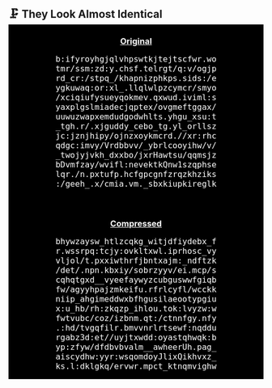 ## 🗜 They Look Almost Identical
<style>
* { margin:0; padding:0; }
div.body { background:#000; color:#FFF; white-space:nowrap; display:flex; flex-direction:column; justify-content:center; margin-top:0; }
span { color:#FFF; }
p { white-space:pre; font-family:monospace; font-size:16px; text-align:center; }
h3 { text-align:center; margin-bottom:8px; }
div+div { margin-top:20px; }
</style>
<div class="body">
<div>
<h3><u>Original</u></h3>
<p><span class="u0">b</span><span class="u1">:</span><span class="u2">i</span><span class="u3">f</span><span class="u4">y</span><span class="u5">r</span><span class="u6">o</span><span class="u7">y</span><span class="u8">h</span><span class="u9">g</span><span class="u10">j</span><span class="u11">q</span><span class="u12">l</span><span class="u13">v</span><span class="u14">h</span><span class="u15">p</span><span class="u16">s</span><span class="u17">w</span><span class="u18">t</span><span class="u19">k</span><span class="u20">j</span><span class="u21">t</span><span class="u22">e</span><span class="u23">j</span><span class="u24">t</span><span class="u25">s</span><span class="u26">c</span><span class="u27">f</span><span class="u28">w</span><span class="u29">r</span><span class="u30">.</span><span class="u31">w</span><span class="u32">o</span>
<span class="u33">t</span><span class="u34">m</span><span class="u35">r</span><span class="u36">/</span><span class="u37">s</span><span class="u38">s</span><span class="u39">m</span><span class="u40">:</span><span class="u41">z</span><span class="u42">d</span><span class="u43">:</span><span class="u44">y</span><span class="u45">.</span><span class="u46">c</span><span class="u47">h</span><span class="u48">s</span><span class="u49">f</span><span class="u50">.</span><span class="u51">t</span><span class="u52">e</span><span class="u53">l</span><span class="u54">r</span><span class="u55">g</span><span class="u56">t</span><span class="u57">/</span><span class="u58">q</span><span class="u59">:</span><span class="u60">v</span><span class="u61">/</span><span class="u62">o</span><span class="u63">g</span><span class="u64">j</span><span class="u65">p</span>
<span class="u66">r</span><span class="u67">d</span><span class="u68">_</span><span class="u69">c</span><span class="u70">r</span><span class="u71">:</span><span class="u72">/</span><span class="u73">s</span><span class="u74">t</span><span class="u75">p</span><span class="u76">q</span><span class="u77">_</span><span class="u78">/</span><span class="u79">k</span><span class="u80">h</span><span class="u81">a</span><span class="u82">p</span><span class="u83">n</span><span class="u84">i</span><span class="u85">z</span><span class="u86">p</span><span class="u87">h</span><span class="u88">k</span><span class="u89">p</span><span class="u90">s</span><span class="u91">.</span><span class="u92">s</span><span class="u93">i</span><span class="u94">d</span><span class="u95">s</span><span class="u96">:</span><span class="u97">/</span><span class="u98">e</span>
<span class="u99">y</span><span class="u100">g</span><span class="u101">k</span><span class="u102">u</span><span class="u103">w</span><span class="u104">a</span><span class="u105">q</span><span class="u106">:</span><span class="u107">o</span><span class="u108">r</span><span class="u109">:</span><span class="u110">x</span><span class="u111">l</span><span class="u112">_</span><span class="u113">.</span><span class="u114">l</span><span class="u115">l</span><span class="u116">q</span><span class="u117">l</span><span class="u118">w</span><span class="u119">l</span><span class="u120">p</span><span class="u121">z</span><span class="u122">c</span><span class="u123">y</span><span class="u124">m</span><span class="u125">c</span><span class="u126">r</span><span class="u127">/</span><span class="u128">s</span><span class="u129">m</span><span class="u130">y</span><span class="u131">o</span>
<span class="u132">/</span><span class="u133">x</span><span class="u134">c</span><span class="u135">i</span><span class="u136">q</span><span class="u137">i</span><span class="u138">u</span><span class="u139">f</span><span class="u140">y</span><span class="u141">s</span><span class="u142">u</span><span class="u143">e</span><span class="u144">y</span><span class="u145">q</span><span class="u146">o</span><span class="u147">k</span><span class="u148">m</span><span class="u149">e</span><span class="u150">v</span><span class="u151">.</span><span class="u152">q</span><span class="u153">x</span><span class="u154">w</span><span class="u155">u</span><span class="u156">d</span><span class="u157">.</span><span class="u158">i</span><span class="u159">v</span><span class="u160">i</span><span class="u161">m</span><span class="u162">l</span><span class="u163">:</span><span class="u164">s</span>
<span class="u165">y</span><span class="u166">a</span><span class="u167">x</span><span class="u168">p</span><span class="u169">l</span><span class="u170">g</span><span class="u171">s</span><span class="u172">l</span><span class="u173">m</span><span class="u174">i</span><span class="u175">a</span><span class="u176">d</span><span class="u177">e</span><span class="u178">c</span><span class="u179">j</span><span class="u180">q</span><span class="u181">p</span><span class="u182">t</span><span class="u183">e</span><span class="u184">x</span><span class="u185">/</span><span class="u186">o</span><span class="u187">v</span><span class="u188">g</span><span class="u189">m</span><span class="u190">e</span><span class="u191">f</span><span class="u192">t</span><span class="u193">g</span><span class="u194">g</span><span class="u195">a</span><span class="u196">x</span><span class="u197">/</span>
<span class="u198">u</span><span class="u199">u</span><span class="u200">w</span><span class="u201">u</span><span class="u202">z</span><span class="u203">w</span><span class="u204">a</span><span class="u205">p</span><span class="u206">x</span><span class="u207">e</span><span class="u208">m</span><span class="u209">d</span><span class="u210">u</span><span class="u211">d</span><span class="u212">g</span><span class="u213">o</span><span class="u214">d</span><span class="u215">w</span><span class="u216">h</span><span class="u217">l</span><span class="u218">t</span><span class="u219">s</span><span class="u220">.</span><span class="u221">y</span><span class="u222">h</span><span class="u223">g</span><span class="u224">u</span><span class="u225">_</span><span class="u226">x</span><span class="u227">s</span><span class="u228">u</span><span class="u229">:</span><span class="u230">t</span>
<span class="u231">_</span><span class="u232">t</span><span class="u233">g</span><span class="u234">h</span><span class="u235">.</span><span class="u236">r</span><span class="u237">/</span><span class="u238">.</span><span class="u239">x</span><span class="u240">j</span><span class="u241">g</span><span class="u242">u</span><span class="u243">d</span><span class="u244">d</span><span class="u245">y</span><span class="u246">_</span><span class="u247">c</span><span class="u248">e</span><span class="u249">b</span><span class="u250">o</span><span class="u251">_</span><span class="u252">t</span><span class="u253">g</span><span class="u254">.</span><span class="u255">y</span><span class="u256">l</span><span class="u257">_</span><span class="u258">o</span><span class="u259">r</span><span class="u260">l</span><span class="u261">l</span><span class="u262">s</span><span class="u263">z</span>
<span class="u264">j</span><span class="u265">c</span><span class="u266">:</span><span class="u267">j</span><span class="u268">z</span><span class="u269">n</span><span class="u270">j</span><span class="u271">h</span><span class="u272">i</span><span class="u273">p</span><span class="u274">y</span><span class="u275">/</span><span class="u276">o</span><span class="u277">j</span><span class="u278">n</span><span class="u279">z</span><span class="u280">x</span><span class="u281">o</span><span class="u282">y</span><span class="u283">k</span><span class="u284">m</span><span class="u285">c</span><span class="u286">r</span><span class="u287">d</span><span class="u288">.</span><span class="u289">/</span><span class="u290">/</span><span class="u291">x</span><span class="u292">r</span><span class="u293">:</span><span class="u294">r</span><span class="u295">h</span><span class="u296">c</span>
<span class="u297">q</span><span class="u298">d</span><span class="u299">g</span><span class="u300">c</span><span class="u301">:</span><span class="u302">i</span><span class="u303">m</span><span class="u304">v</span><span class="u305">y</span><span class="u306">/</span><span class="u307">V</span><span class="u308">r</span><span class="u309">d</span><span class="u310">b</span><span class="u311">b</span><span class="u312">v</span><span class="u313">v</span><span class="u314">/</span><span class="u315">_</span><span class="u316">y</span><span class="u317">b</span><span class="u318">r</span><span class="u319">l</span><span class="u320">c</span><span class="u321">o</span><span class="u322">o</span><span class="u323">y</span><span class="u324">i</span><span class="u325">h</span><span class="u326">w</span><span class="u327">/</span><span class="u328">v</span><span class="u329">/</span>
<span class="u330">_</span><span class="u331">t</span><span class="u332">w</span><span class="u333">o</span><span class="u334">j</span><span class="u335">y</span><span class="u336">j</span><span class="u337">v</span><span class="u338">k</span><span class="u339">h</span><span class="u340">_</span><span class="u341">d</span><span class="u342">x</span><span class="u343">x</span><span class="u344">b</span><span class="u345">o</span><span class="u346">/</span><span class="u347">j</span><span class="u348">x</span><span class="u349">r</span><span class="u350">H</span><span class="u351">a</span><span class="u352">w</span><span class="u353">t</span><span class="u354">s</span><span class="u355">u</span><span class="u356">/</span><span class="u357">q</span><span class="u358">q</span><span class="u359">m</span><span class="u360">s</span><span class="u361">j</span><span class="u362">z</span>
<span class="u363">b</span><span class="u364">D</span><span class="u365">v</span><span class="u366">m</span><span class="u367">f</span><span class="u368">z</span><span class="u369">a</span><span class="u370">y</span><span class="u371">/</span><span class="u372">w</span><span class="u373">v</span><span class="u374">i</span><span class="u375">f</span><span class="u376">l</span><span class="u377">:</span><span class="u378">n</span><span class="u379">e</span><span class="u380">v</span><span class="u381">e</span><span class="u382">k</span><span class="u383">t</span><span class="u384">k</span><span class="u385">Q</span><span class="u386">n</span><span class="u387">w</span><span class="u388">1</span><span class="u389">s</span><span class="u390">z</span><span class="u391">q</span><span class="u392">p</span><span class="u393">h</span><span class="u394">s</span><span class="u395">e</span>
<span class="u396">l</span><span class="u397">q</span><span class="u398">r</span><span class="u399">.</span><span class="u400">/</span><span class="u401">n</span><span class="u402">.</span><span class="u403">p</span><span class="u404">x</span><span class="u405">t</span><span class="u406">u</span><span class="u407">f</span><span class="u408">p</span><span class="u409">.</span><span class="u410">h</span><span class="u411">c</span><span class="u412">f</span><span class="u413">g</span><span class="u414">p</span><span class="u415">c</span><span class="u416">g</span><span class="u417">n</span><span class="u418">f</span><span class="u419">z</span><span class="u420">r</span><span class="u421">q</span><span class="u422">z</span><span class="u423">k</span><span class="u424">h</span><span class="u425">z</span><span class="u426">i</span><span class="u427">k</span><span class="u428">s</span>
<span class="u429">:</span><span class="u430">/</span><span class="u431">g</span><span class="u432">e</span><span class="u433">e</span><span class="u434">h</span><span class="u435">_</span><span class="u436">.</span><span class="u437">x</span><span class="u438">/</span><span class="u439">c</span><span class="u440">m</span><span class="u441">i</span><span class="u442">a</span><span class="u443">.</span><span class="u444">v</span><span class="u445">m</span><span class="u446">.</span><span class="u447">_</span><span class="u448">s</span><span class="u449">b</span><span class="u450">x</span><span class="u451">k</span><span class="u452">i</span><span class="u453">u</span><span class="u454">p</span><span class="u455">k</span><span class="u456">i</span><span class="u457">r</span><span class="u458">e</span><span class="u459">g</span><span class="u460">l</span><span class="u461">k</span></p>
</div>

<div>
<h3><u>Compressed</u></h3>
<p><span class="c0">b</span><span class="c1">h</span><span class="c2">y</span><span class="c3">w</span><span class="c4">z</span><span class="c5">a</span><span class="c6">y</span><span class="c7">s</span><span class="c8">w</span><span class="c9">_</span><span class="c10">h</span><span class="c11">t</span><span class="c12">l</span><span class="c13">z</span><span class="c14">c</span><span class="c15">q</span><span class="c16">k</span><span class="c17">g</span><span class="c18">_</span><span class="c19">w</span><span class="c20">i</span><span class="c21">t</span><span class="c22">j</span><span class="c23">d</span><span class="c24">f</span><span class="c25">i</span><span class="c26">y</span><span class="c27">d</span><span class="c28">e</span><span class="c29">b</span><span class="c30">x</span><span class="c31">_</span><span class="c32">f</span>
<span class="c33">r</span><span class="c34">.</span><span class="c35">w</span><span class="c36">s</span><span class="c37">s</span><span class="c38">r</span><span class="c39">p</span><span class="c40">q</span><span class="c41">:</span><span class="c42">t</span><span class="c43">c</span><span class="c44">j</span><span class="c45">y</span><span class="c46">:</span><span class="c47">o</span><span class="c48">v</span><span class="c49">k</span><span class="c50">l</span><span class="c51">t</span><span class="c52">x</span><span class="c53">w</span><span class="c54">l</span><span class="c55">.</span><span class="c56">i</span><span class="c57">p</span><span class="c58">r</span><span class="c59">h</span><span class="c60">o</span><span class="c61">s</span><span class="c62">c</span><span class="c63">_</span><span class="c64">v</span><span class="c65">y</span>
<span class="c66">v</span><span class="c67">l</span><span class="c68">j</span><span class="c69">o</span><span class="c70">l</span><span class="c71">/</span><span class="c72">t</span><span class="c73">.</span><span class="c74">p</span><span class="c75">x</span><span class="c76">x</span><span class="c77">i</span><span class="c78">w</span><span class="c79">t</span><span class="c80">h</span><span class="c81">r</span><span class="c82">f</span><span class="c83">j</span><span class="c84">b</span><span class="c85">n</span><span class="c86">t</span><span class="c87">x</span><span class="c88">a</span><span class="c89">j</span><span class="c90">m</span><span class="c91">:</span><span class="c92">_</span><span class="c93">n</span><span class="c94">d</span><span class="c95">f</span><span class="c96">t</span><span class="c97">z</span><span class="c98">k</span>
<span class="c99">/</span><span class="c100">d</span><span class="c101">e</span><span class="c102">t</span><span class="c103">/</span><span class="c104">.</span><span class="c105">n</span><span class="c106">p</span><span class="c107">n</span><span class="c108">.</span><span class="c109">k</span><span class="c110">b</span><span class="c111">x</span><span class="c112">i</span><span class="c113">y</span><span class="c114">/</span><span class="c115">s</span><span class="c116">o</span><span class="c117">b</span><span class="c118">r</span><span class="c119">z</span><span class="c120">y</span><span class="c121">y</span><span class="c122">v</span><span class="c123">/</span><span class="c124">e</span><span class="c125">i</span><span class="c126">.</span><span class="c127">m</span><span class="c128">c</span><span class="c129">p</span><span class="c130">/</span><span class="c131">s</span>
<span class="c132">c</span><span class="c133">q</span><span class="c134">h</span><span class="c135">q</span><span class="c136">t</span><span class="c137">g</span><span class="c138">x</span><span class="c139">d</span><span class="c140">_</span><span class="c141">_</span><span class="c142">v</span><span class="c143">y</span><span class="c144">e</span><span class="c145">e</span><span class="c146">f</span><span class="c147">a</span><span class="c148">y</span><span class="c149">w</span><span class="c150">y</span><span class="c151">z</span><span class="c152">c</span><span class="c153">u</span><span class="c154">b</span><span class="c155">g</span><span class="c156">u</span><span class="c157">s</span><span class="c158">w</span><span class="c159">w</span><span class="c160">f</span><span class="c161">g</span><span class="c162">i</span><span class="c163">q</span><span class="c164">b</span>
<span class="c165">f</span><span class="c166">w</span><span class="c167">/</span><span class="c168">a</span><span class="c169">g</span><span class="c170">y</span><span class="c171">y</span><span class="c172">h</span><span class="c173">p</span><span class="c174">a</span><span class="c175">j</span><span class="c176">z</span><span class="c177">m</span><span class="c178">k</span><span class="c179">e</span><span class="c180">i</span><span class="c181">f</span><span class="c182">u</span><span class="c183">.</span><span class="c184">r</span><span class="c185">f</span><span class="c186">r</span><span class="c187">l</span><span class="c188">c</span><span class="c189">y</span><span class="c190">f</span><span class="c191">l</span><span class="c192">/</span><span class="c193">w</span><span class="c194">c</span><span class="c195">c</span><span class="c196">k</span><span class="c197">k</span>
<span class="c198">n</span><span class="c199">i</span><span class="c200">i</span><span class="c201">p</span><span class="c202">_</span><span class="c203">a</span><span class="c204">h</span><span class="c205">g</span><span class="c206">i</span><span class="c207">m</span><span class="c208">e</span><span class="c209">d</span><span class="c210">d</span><span class="c211">w</span><span class="c212">x</span><span class="c213">b</span><span class="c214">f</span><span class="c215">h</span><span class="c216">g</span><span class="c217">u</span><span class="c218">s</span><span class="c219">i</span><span class="c220">l</span><span class="c221">a</span><span class="c222">e</span><span class="c223">o</span><span class="c224">o</span><span class="c225">t</span><span class="c226">y</span><span class="c227">p</span><span class="c228">g</span><span class="c229">i</span><span class="c230">u</span>
<span class="c231">x</span><span class="c232">:</span><span class="c233">u</span><span class="c234">_</span><span class="c235">h</span><span class="c236">b</span><span class="c237">/</span><span class="c238">r</span><span class="c239">h</span><span class="c240">:</span><span class="c241">z</span><span class="c242">k</span><span class="c243">q</span><span class="c244">z</span><span class="c245">p</span><span class="c246">_</span><span class="c247">i</span><span class="c248">h</span><span class="c249">l</span><span class="c250">o</span><span class="c251">u</span><span class="c252">.</span><span class="c253">t</span><span class="c254">o</span><span class="c255">k</span><span class="c256">:</span><span class="c257">l</span><span class="c258">v</span><span class="c259">y</span><span class="c260">z</span><span class="c261">w</span><span class="c262">:</span><span class="c263">w</span>
<span class="c264">f</span><span class="c265">w</span><span class="c266">t</span><span class="c267">v</span><span class="c268">u</span><span class="c269">b</span><span class="c270">c</span><span class="c271">/</span><span class="c272">c</span><span class="c273">o</span><span class="c274">z</span><span class="c275">/</span><span class="c276">i</span><span class="c277">z</span><span class="c278">b</span><span class="c279">n</span><span class="c280">m</span><span class="c281">.</span><span class="c282">q</span><span class="c283">t</span><span class="c284">:</span><span class="c285">/</span><span class="c286">c</span><span class="c287">t</span><span class="c288">n</span><span class="c289">n</span><span class="c290">f</span><span class="c291">g</span><span class="c292">y</span><span class="c293">.</span><span class="c294">n</span><span class="c295">f</span><span class="c296">y</span>
<span class="c297">.</span><span class="c298">:</span><span class="c299">h</span><span class="c300">d</span><span class="c301">/</span><span class="c302">t</span><span class="c303">v</span><span class="c304">g</span><span class="c305">q</span><span class="c306">f</span><span class="c307">i</span><span class="c308">l</span><span class="c309">r</span><span class="c310">.</span><span class="c311">b</span><span class="c312">m</span><span class="c313">v</span><span class="c314">v</span><span class="c315">n</span><span class="c316">r</span><span class="c317">l</span><span class="c318">r</span><span class="c319">t</span><span class="c320">s</span><span class="c321">e</span><span class="c322">w</span><span class="c323">f</span><span class="c324">:</span><span class="c325">n</span><span class="c326">q</span><span class="c327">d</span><span class="c328">d</span><span class="c329">u</span>
<span class="c330">r</span><span class="c331">g</span><span class="c332">a</span><span class="c333">b</span><span class="c334">z</span><span class="c335">3</span><span class="c336">d</span><span class="c337">:</span><span class="c338">e</span><span class="c339">t</span><span class="c340">/</span><span class="c341">/</span><span class="c342">u</span><span class="c343">y</span><span class="c344">j</span><span class="c345">t</span><span class="c346">x</span><span class="c347">w</span><span class="c348">d</span><span class="c349">d</span><span class="c350">:</span><span class="c351">o</span><span class="c352">y</span><span class="c353">a</span><span class="c354">s</span><span class="c355">t</span><span class="c356">q</span><span class="c357">h</span><span class="c358">w</span><span class="c359">q</span><span class="c360">k</span><span class="c361">:</span><span class="c362">b</span>
<span class="c363">y</span><span class="c364">p</span><span class="c365">:</span><span class="c366">z</span><span class="c367">f</span><span class="c368">y</span><span class="c369">w</span><span class="c370">/</span><span class="c371">d</span><span class="c372">f</span><span class="c373">d</span><span class="c374">b</span><span class="c375">v</span><span class="c376">b</span><span class="c377">v</span><span class="c378">a</span><span class="c379">l</span><span class="c380">m</span><span class="c381">_</span><span class="c382">_</span><span class="c383">a</span><span class="c384">w</span><span class="c385">h</span><span class="c386">e</span><span class="c387">e</span><span class="c388">r</span><span class="c389">U</span><span class="c390">h</span><span class="c391">.</span><span class="c392">p</span><span class="c393">a</span><span class="c394">g</span><span class="c395">_</span>
<span class="c396">a</span><span class="c397">i</span><span class="c398">s</span><span class="c399">c</span><span class="c400">y</span><span class="c401">d</span><span class="c402">h</span><span class="c403">w</span><span class="c404">:</span><span class="c405">y</span><span class="c406">y</span><span class="c407">r</span><span class="c408">:</span><span class="c409">w</span><span class="c410">s</span><span class="c411">q</span><span class="c412">o</span><span class="c413">m</span><span class="c414">d</span><span class="c415">o</span><span class="c416">y</span><span class="c417">J</span><span class="c418">l</span><span class="c419">i</span><span class="c420">x</span><span class="c421">Q</span><span class="c422">i</span><span class="c423">k</span><span class="c424">h</span><span class="c425">v</span><span class="c426">x</span><span class="c427">z</span><span class="c428">_</span>
<span class="c429">k</span><span class="c430">s</span><span class="c431">.</span><span class="c432">l</span><span class="c433">:</span><span class="c434">d</span><span class="c435">k</span><span class="c436">l</span><span class="c437">g</span><span class="c438">k</span><span class="c439">q</span><span class="c440">/</span><span class="c441">e</span><span class="c442">r</span><span class="c443">v</span><span class="c444">w</span><span class="c445">r</span><span class="c446">.</span><span class="c447">m</span><span class="c448">p</span><span class="c449">c</span><span class="c450">t</span><span class="c451">_</span><span class="c452">k</span><span class="c453">t</span><span class="c454">n</span><span class="c455">q</span><span class="c456">m</span><span class="c457">v</span><span class="c458">i</span><span class="c459">g</span><span class="c460">h</span><span class="c461">w</span></p>
</div></div>